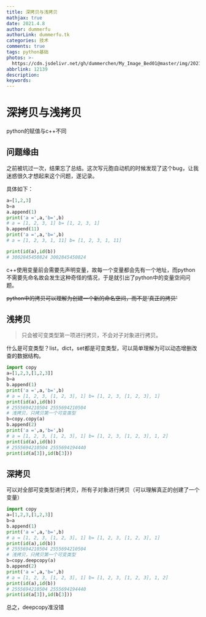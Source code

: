```yaml
---
title: 深拷贝与浅拷贝
mathjax: true
date: 2021.4.8
author: dummerfu
authorLink: dummerfu.tk
categories: 技术
comments: true
tags: python基础
photos: >-
  https://cdn.jsdelivr.net/gh/dummerchen/My_Image_Bed01@master/img/20210125232959.jpg
abbrlink: 12139
description:
keywords:
---
```




# 深拷贝与浅拷贝



<div class='tip warning'>python的赋值与c++不同</div>

## 问题缘由

​	之前被坑过一次，结果忘了总结。这次写元胞自动机的时候发现了这个bug，让我迷惑很久才想起来这个问题，遂记录。

具体如下：

```python
a=[1,2,3]
b=a
a.append(1)
print('a =',a,'b=',b)
# a = [1, 2, 3, 1] b= [1, 2, 3, 1]
b.append(11)
print('a =',a,'b=',b)
# a = [1, 2, 3, 1, 11] b= [1, 2, 3, 1, 11]

print(id(a),id(b))
# 3002845450824 3002845450824
```



c++使用变量前会需要先声明变量，故每一个变量都会先有一个地址，而python不需要先命名故会发生这种奇怪的情况，于是就引出了python中的变量空间问题。

~~python中的拷贝可以理解为创建一个新的命名空间，而不是'真正的拷贝'~~

## 浅拷贝

> 只会被可变类型第一项进行拷贝，不会对子对象进行拷贝。

什么是可变类型？list，dict，set都是可变类型，可以简单理解为可以动态增删改查的数据结构。

```python
import copy
a=[1,2,3,[1,2,3]]
b=a
b.append(1)
print('a =',a,'b=',b)
# a = [1, 2, 3, [1, 2, 3], 1] b= [1, 2, 3, [1, 2, 3], 1]
print(id(a),id(b))
# 2555694210504 2555694210504
# 浅拷贝，只拷贝第一个可变类型
b=copy.copy(a)
b.append(2)
print('a =',a,'b=',b)
# a = [1, 2, 3, [1, 2, 3], 1] b= [1, 2, 3, [1, 2, 3], 1, 2]
print(id(a),id(b))
# 2555694210504 2555694194440
print(id(a[3]),id(b[3]))
```

## 深拷贝

​	可以对全部可变类型进行拷贝，所有子对象进行拷贝（可以理解真正的创建了一个变量）

```python
import copy
a=[1,2,3,[1,2,3]]
b=a
b.append(1)
print('a =',a,'b=',b)
# a = [1, 2, 3, [1, 2, 3], 1] b= [1, 2, 3, [1, 2, 3], 1]
print(id(a),id(b))
# 2555694210504 2555694210504
# 浅拷贝，只拷贝第一个可变类型
b=copy.deepcopy(a)
b.append(2)
print('a =',a,'b=',b)
# a = [1, 2, 3, [1, 2, 3], 1] b= [1, 2, 3, [1, 2, 3], 1, 2]
print(id(a),id(b))
# 2555694210504 2555694194440
print(id(a[3]),id(b[3]))
```



<div class='tip success'>总之，deepcopy准没错</div>